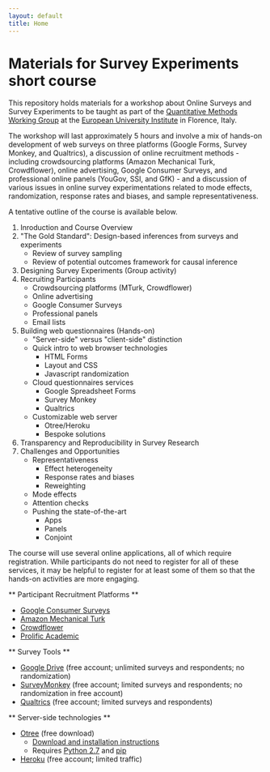 ```yaml
---
layout: default
title: Home
---
```


# Materials for Survey Experiments short course #

This repository holds materials for a workshop about Online Surveys and Survey Experiments to be taught as part of the [Quantitative Methods Working Group](https://sites.google.com/site/qmwgroup/) at the [European University Institute](http://www.eui.eu/) in Florence, Italy.

The workshop will last approximately 5 hours and involve a mix of hands-on development of web surveys on three platforms (Google Forms, Survey Monkey, and Qualtrics), a discussion of online recruitment methods - including crowdsourcing platforms (Amazon Mechanical Turk, Crowdflower), online advertising, Google Consumer Surveys, and professional online panels (YouGov, SSI, and GfK) - and a discussion of various issues in online survey experimentations related to mode effects, randomization, response rates and biases, and sample representativeness.

A tentative outline of the course is available below.

 1. Inroduction and Course Overview
 2. "The Gold Standard": Design-based inferences from surveys and experiments
    - Review of survey sampling
    - Review of potential outcomes framework for causal inference
 3. Designing Survey Experiments (Group activity)
 4. Recruiting Participants
    - Crowdsourcing platforms (MTurk, Crowdflower)
    - Online advertising
    - Google Consumer Surveys
    - Professional panels
    - Email lists
 5. Building web questionnaires (Hands-on)
    - "Server-side" versus "client-side" distinction
    - Quick intro to web browser technologies
      - HTML Forms
      - Layout and CSS
      - Javascript randomization
    - Cloud questionnaires services
      - Google Spreadsheet Forms
      - Survey Monkey
      - Qualtrics
    - Customizable web server
      - Otree/Heroku
      - Bespoke solutions
 6. Transparency and Reproducibility in Survey Research
 7. Challenges and Opportunities
    - Representativeness
      - Effect heterogeneity
      - Response rates and biases
      - Reweighting
    - Mode effects
    - Attention checks
    - Pushing the state-of-the-art
      - Apps
      - Panels
      - Conjoint

The course will use several online applications, all of which require registration. While participants do not need to register for all of these services, it may be helpful to register for at least some of them so that the hands-on activities are more engaging.

** Participant Recruitment Platforms **

 - [Google Consumer Surveys](http://www.google.com/insights/consumersurveys/home)
 - [Amazon Mechanical Turk](https://requester.mturk.com/)
 - [Crowdflower](http://www.crowdflower.com/)
 - [Prolific Academic](https://www.prolific.ac/)

** Survey Tools **
 
 - [Google Drive](https://drive.google.com) (free account; unlimited surveys and respondents; no randomization)
 - [SurveyMonkey](https://www.surveymonkey.com/) (free account; limited surveys and respondents; no randomization in free account)
 - [Qualtrics](http://www.qualtrics.com/free-account/) (free account; limited surveys and respondents)
 
** Server-side technologies **

 - [Otree](www.otree.org) (free download)
   - [Download and installation instructions](http://otree.readthedocs.org/en/latest/setup.html#prerequisite-python-2-7-not-3-x)
   - Requires [Python 2.7](https://www.python.org/download/releases/2.7/) and [pip](https://en.wikipedia.org/wiki/Pip_(package_manager))
 - [Heroku](https://www.heroku.com) (free account; limited traffic)

